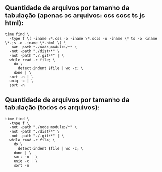 ## Quantidade de arquivos por tamanho da tabulação (apenas os arquivos: css scss ts js html):

```shell
time find \
  -type f \( -iname \*.css -o -iname \*.scss -o -iname \*.ts -o -iname \*.js -o -iname \*.html \) \
  -not -path "./node_modules/*" \
  -not -path "./dist/*" \
  -not -path "./.git/*" | \
  while read -r file; \
    do \
      detect-indent $file | wc -c; \
    done | \
  sort -n | \
  uniq -c | \
  sort -n
```

## Quantidade de arquivos por tamanho da tabulação (todos os arquivos):

```shell
time find \
  -type f \
  -not -path "./node_modules/*" \
  -not -path "./dist/*" \
  -not -path "./.git/*" | \
  while read -r file; \
    do \
      detect-indent $file | wc -c; \
    done | \
    sort -n | \
    uniq -c | \
    sort -n
  ```
